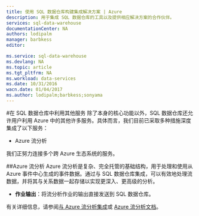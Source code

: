 ```yaml
---
title: 使用 SQL 数据仓库构建集成解决方案 | Azure
description: 用于集成 SQL 数据仓库的工具以及提供相应解决方案的合作伙伴。
services: sql-data-warehouse
documentationCenter: NA
authors: lodipalm
manager: barbkess
editor: 

ms.service: sql-data-warehouse
ms.devlang: NA
ms.topic: article
ms.tgt_pltfrm: NA
ms.workload: data-services
ms.date: 10/31/2016
wacn.date: 01/04/2017
ms.author: lodipalm;barbkess;sonyama
---
```


#在 SQL 数据仓库中利用其他服务
除了本身的核心功能以外，SQL 数据仓库还允许用户利用 Azure 中的其他许多服务。具体而言，我们目前已采取多种措施深度集成了以下服务：

+ Azure 流分析

我们正努力连接多个跨 Azure 生态系统的服务。

##Azure 流分析
Azure 流分析是复杂、完全托管的基础结构，用于处理和使用从 Azure 事件中心生成的事件数据。通过与 SQL 数据仓库集成，可以有效地处理流数据，并将其与关系数据一起存储以实现更深入、更高级的分析。

+ **作业输出**：将流分析作业的输出直接发送到 SQL 数据仓库。

有关详细信息，请参阅[与 Azure 流分析集成](./sql-data-warehouse-integrate-azure-stream-analytics.md)或 [Azure 流分析文档](../stream-analytics/index.md)。

<!--Image references-->

<!--Article references-->
[development overview]: ./sql-data-warehouse-overview-develop.md

[Azure Data Factory]: /documentation/articles/sql-data-warehouse-integrate-azure-data-factory/
[Azure Machine Learning]: /documentation/articles/sql-data-warehouse-integrate-azure-machine-learning/
[Azure Stream Analytics]: ./sql-data-warehouse-integrate-azure-stream-analytics.md
[Power BI]: /documentation/articles/sql-data-warehouse-integrate-power-bi/

<!--MSDN references-->

<!--Other Web references-->

<!---HONumber=Mooncake_Quality_Review_0104_2017-->